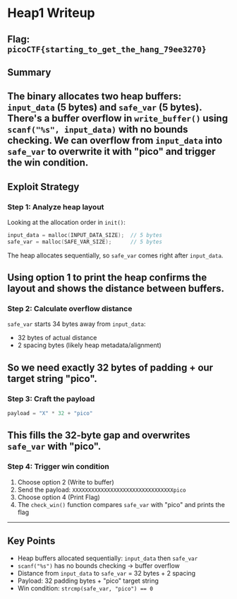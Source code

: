 # Heap1 Writeup
**Flag:** `picoCTF{starting_to_get_the_hang_79ee3270}`
---
## Summary
The binary allocates two heap buffers: `input_data` (5 bytes) and `safe_var` (5 bytes). There's a buffer overflow in `write_buffer()` using `scanf("%s", input_data)` with no bounds checking. We can overflow from `input_data` into `safe_var` to overwrite it with "pico" and trigger the win condition.
---
## Exploit Strategy
### Step 1: Analyze heap layout
Looking at the allocation order in `init()`:
```c
input_data = malloc(INPUT_DATA_SIZE);  // 5 bytes
safe_var = malloc(SAFE_VAR_SIZE);      // 5 bytes
```
The heap allocates sequentially, so `safe_var` comes right after `input_data`.

Using option 1 to print the heap confirms the layout and shows the distance between buffers.
---
### Step 2: Calculate overflow distance
`safe_var` starts 34 bytes away from `input_data`:
* 32 bytes of actual distance
* 2 spacing bytes (likely heap metadata/alignment)

So we need exactly 32 bytes of padding + our target string "pico".
---
### Step 3: Craft the payload
```python
payload = "X" * 32 + "pico"
```
This fills the 32-byte gap and overwrites `safe_var` with "pico".
---
### Step 4: Trigger win condition
1. Choose option 2 (Write to buffer)
2. Send the payload: `XXXXXXXXXXXXXXXXXXXXXXXXXXXXXXXXpico`
3. Choose option 4 (Print Flag)
4. The `check_win()` function compares `safe_var` with "pico" and prints the flag
---
## Key Points
* Heap buffers allocated sequentially: `input_data` then `safe_var`
* `scanf("%s")` has no bounds checking → buffer overflow
* Distance from `input_data` to `safe_var` = 32 bytes + 2 spacing
* Payload: 32 padding bytes + "pico" target string
* Win condition: `strcmp(safe_var, "pico") == 0`
